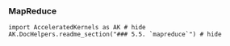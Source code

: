 ### MapReduce

```@example
import AcceleratedKernels as AK # hide
AK.DocHelpers.readme_section("### 5.5. `mapreduce`") # hide
```
